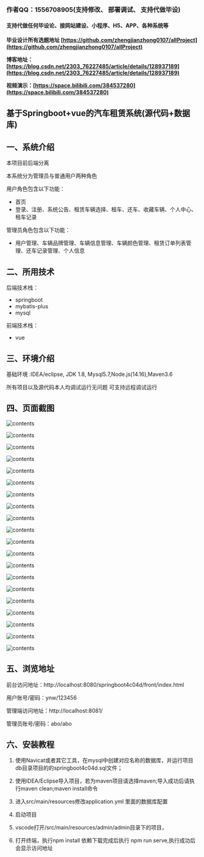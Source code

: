### 作者QQ：1556708905(支持修改、 部署调试、 支持代做毕设)

#### 支持代做任何毕设论、接网站建设、小程序、H5、APP、各种系统等

**毕业设计所有选题地址 [https://github.com/zhengjianzhong0107/allProject](https://github.com/zhengjianzhong0107/allProject)**

**博客地址：[https://blog.csdn.net/2303_76227485/article/details/128937189](https://blog.csdn.net/2303_76227485/article/details/128937189)**

**视频演示：[https://space.bilibili.com/384537280](https://space.bilibili.com/384537280)**

## 基于Springboot+vue的汽车租赁系统(源代码+数据库)

## 一、系统介绍

本项目前后端分离

本系统分为管理员与普通用户两种角色

用户角色包含以下功能：

- 首页
- 登录、注册、系统公告、租赁车辆选择、租车、还车、收藏车辆、个人中心、租车记录

管理员角色包含以下功能：

- 用户管理、车辆品牌管理、车辆信息管理、车辆颜色管理、租赁订单列表管理、还车记录管理、个人信息

## 二、所用技术

后端技术栈：

- springboot
- mybatis-plus
- mysql

前端技术栈：

- vue

## 三、环境介绍

基础环境 :IDEA/eclipse, JDK 1.8, Mysql5.7,Node.js(14.16),Maven3.6

所有项目以及源代码本人均调试运行无问题 可支持远程调试运行

## 四、页面截图

![contents](./picture/picture1.png)

![contents](./picture/picture2.png)

![contents](./picture/picture3.png)

![contents](./picture/picture4.png)

![contents](./picture/picture5.png)

![contents](./picture/picture6.png)

![contents](./picture/picture7.png)

![contents](./picture/picture8.png)

![contents](./picture/picture9.png)

![contents](./picture/picture10.png)

![contents](./picture/picture11.png)

![contents](./picture/picture12.png)

![contents](./picture/picture13.png)

![contents](./picture/picture14.png)

![contents](./picture/picture15.png)

![contents](./picture/picture16.png)

![contents](./picture/picture17.png)

![contents](./picture/picture18.png)

![contents](./picture/picture19.png)

![contents](./picture/picture20.png)

## 五、浏览地址

前台访问地址：http://localhost:8080/springboot4c04d/front/index.html

用户账号/密码：ynw/123456

管理端访问地址：http://localhost:8081/

管理员账号/密码：abo/abo  

## 六、安装教程

1. 使用Navicat或者其它工具，在mysql中创建对应名称的数据库，并运行项目db目录项目的的springboot4c04d.sql文件；

2. 使用IDEA/Eclipse导入项目，若为maven项目请选择maven;导入成功后请执行maven clean;maven install命令

3. 进入src/main/resources修改application.yml 里面的数据库配置

4. 启动项目

5. vscode打开/src/main/resources/admin/admin目录下的项目，

6. 打开终端，执行npm install 依赖下载完成后执行 npm run serve,执行成功后会显示访问地址 
